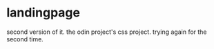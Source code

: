 # landingpage
second version of it.
the odin project's css project. trying again for the second time.
